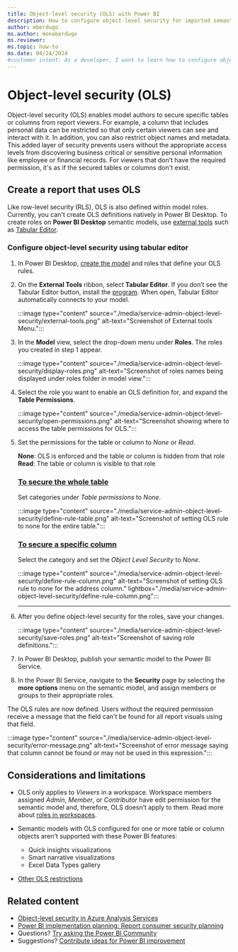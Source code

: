 ```yaml
---
title: Object-level security (OLS) with Power BI
description: How to configure object-level security for imported semantic models, within the Power BI service.
author: mberdugo
ms.author: monaberdugo
ms.reviewer:
ms.topic: how-to
ms.date: 04/24/2024
#customer intent: As a developer, I want to learn how to configure object-level security for imported semantic models, within the Power BI service, so that I can manage my content lifecycle.
---
```


# Object-level security (OLS)

Object-level security (OLS) enables model authors to secure specific tables or columns from report viewers. For example, a column that includes personal data can be restricted so that only certain viewers can see and interact with it. In addition, you can also restrict object names and metadata. This added layer of security prevents users without the appropriate access levels from discovering business critical or sensitive personal information like employee or financial records. For viewers that don’t have the required permission, it's as if the secured tables or columns don't exist.  

## Create a report that uses OLS

Like row-level security (RLS), OLS is also defined within model roles. Currently, you can't create OLS definitions natively in Power BI Desktop.
To create roles on **Power BI Desktop** semantic models, use [external tools](/power-bi/transform-model/desktop-external-tools) such as [Tabular Editor](https://tabulareditor.com).  

### Configure object-level security using tabular editor

1. In Power BI Desktop, [create the model](service-admin-row-level-security.md#define-roles-and-rules-in-power-bi-desktop) and roles that define your OLS rules.

1. On the **External Tools** ribbon, select **Tabular Editor**. If you don’t see the Tabular Editor button, install the [program](https://tabulareditor.com). When open, Tabular Editor automatically connects to your model.

   :::image type="content" source="./media/service-admin-object-level-security/external-tools.png" alt-text="Screenshot of External tools Menu.":::

1. In the **Model** view, select the drop-down menu under **Roles**. The roles you created in step 1 appear.

   :::image type="content" source="./media/service-admin-object-level-security/display-roles.png" alt-text="Screenshot of roles names being displayed under roles folder in model view.":::

1. Select the role you want to enable an OLS definition for, and expand the **Table Permissions**.

   :::image type="content" source="./media/service-admin-object-level-security/open-permissions.png" alt-text="Screenshot showing where to access the table permissions for OLS.":::

1. Set the permissions for the table or column to *None* or *Read*.

   **None**: OLS is enforced and the table or column is hidden from that role  
   **Read**: The table or column is visible to that role

   ### [To secure the **whole table**](#tab/table)

   Set categories under *Table permissions* to *None*.

     :::image type="content" source="./media/service-admin-object-level-security/define-rule-table.png" alt-text="Screenshot of setting OLS rule to none for the entire table.":::

   ### [To secure a **specific column**](#tab/column)

   Select the category and set the *Object Level Security* to *None*.

    :::image type="content" source="./media/service-admin-object-level-security/define-rule-column.png" alt-text="Screenshot of setting OLS rule to none for the address column." lightbox="./media/service-admin-object-level-security/define-rule-column.png":::
  
    ---

1. After you define object-level security for the roles, save your changes.

   :::image type="content" source="./media/service-admin-object-level-security/save-roles.png" alt-text="Screenshot of saving role definitions.":::

1. In Power BI Desktop, publish your semantic model to the Power BI Service.

1. In the Power BI Service, navigate to the **Security** page by selecting the **more options** menu on the semantic model, and assign members or groups to their appropriate roles.

The OLS rules are now defined. Users without the required permission receive a message that the field can't be found for all report visuals using that field.

:::image type="content" source="./media/service-admin-object-level-security/error-message.png" alt-text="Screenshot of error message saying that column cannot be found or may not be used in this expression.":::

## Considerations and limitations

* OLS only applies to *Viewers* in a workspace. Workspace members assigned *Admin*, *Member*, or *Contributor* have edit permission for the semantic model and, therefore, OLS doesn’t apply to them. Read more about [roles in workspaces](/power-bi/collaborate-share/service-roles-new-workspaces).

* Semantic models with OLS configured for one or more table or column objects aren't supported with these Power BI features:

  * Quick insights visualizations
  * Smart narrative visualizations
  * Excel Data Types gallery

* [Other OLS restrictions](/analysis-services/tabular-models/object-level-security#restrictions)

## Related content

* [Object-level security in Azure Analysis Services](/analysis-services/tabular-models/object-level-security)
* [Power BI implementation planning: Report consumer security planning](/power-bi/guidance/powerbi-implementation-planning-security-report-consumer-planning#object-level-security)
* Questions? [Try asking the Power BI Community](https://community.powerbi.com/)
* Suggestions? [Contribute ideas for Power BI improvement](https://ideas.powerbi.com/)
